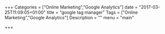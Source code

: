 +++
Categories = ["Online Marketing","Google Analytics"]
date = "2017-03-25T11:09:05+01:00"
title = "google tag manager"
Tags = ["Online Marketing","Google Analytics"]
Description = ""
menu = "main"

+++

